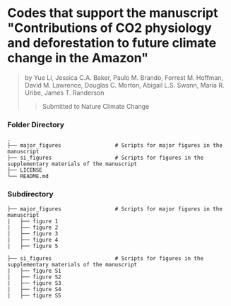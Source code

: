# Codes that support the manuscript "Contributions of CO2 physiology and deforestation to future climate change in the Amazon"
> by Yue Li, Jessica C.A. Baker, Paulo M. Brando, Forrest M. Hoffman, David M. Lawrence, Douglas C. Morton, Abigail L.S. Swann, Maria R. Uribe, James T. Randerson
>> Submitted to Nature Climate Change

### Folder Directory
    .
    ├── major_figures                 # Scripts for major figures in the manuscript
    ├── si_figures                    # Scripts for figures in the supplementary materials of the manuscript
    ├── LICENSE
    └── README.md

### Subdirectory
    ├── major_figures                 # Scripts for major figures in the manuscript
    |   ├── figure 1
    |   ├── figure 2
    |   ├── figure 3
    |   ├── figure 4
    |   ├── figure 5
    
    ├── si_figures                    # Scripts for figures in the supplementary materials of the manuscript
    |   ├── figure S1
    |   ├── figure S2
    |   ├── figure S3
    |   ├── figure S4
    |   ├── figure S5

